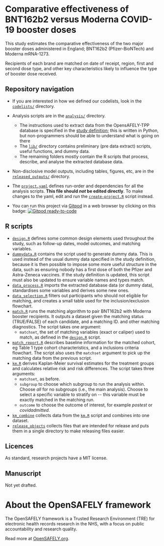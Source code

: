 # Comparative effectiveness of BNT162b2 versus Moderna COVID-19 booster doses

This study estimates the comparative effectiveness of the two major booster doses administered in England; BNT162b2 (Pfizer-BioNTech) and Moderna mRNA-1273.

Recipients of each brand are matched on date of receipt, region, first and second dose type, and other key characteristics likely to influence the type of booster dose received. 

## Repository navigation

-   If you are interested in how we defined our codelists, look in the [`codelists/`](./codelists/) directory.

-   Analysis scripts are in the [`analysis/`](./analysis) directory.

    -   The instructions used to extract data from the OpensAFELY-TPP database is specified in the [study definition](./analysis/study_definition.py); this is written in Python, but non-programmers should be able to understand what is going on there
    -   The [`lib/`](./lib) directory contains preliminary (pre data extract) scripts, useful functions, and dummy data.
    -   The remaining folders mostly contain the R scripts that process, describe, and analyse the extracted database data.

-   Non-disclosive model outputs, including tables, figures, etc, are in the [`released_outputs/`](./released_outputs) directory.

-   The [`project.yaml`](./project.yaml) defines run-order and dependencies for all the analysis scripts. **This file should *not* be edited directly**. To make changes to the yaml, edit and run the [`create-project.R`](./create-project.R) script instead.

-   You can run this project via [Gitpod](https://gitpod.io) in a web browser by clicking on this badge: [![Gitpod ready-to-code](https://img.shields.io/badge/Gitpod-ready--to--code-908a85?logo=gitpod)](https://gitpod.io/#https://github.com/opensafely/comparative-booster)


## R scripts

-   [`design.R`](analysis/R/design.R) defines some common design elements used throughout the study, such as follow-up dates, model outcomes, and matching variables.
-   [`dummydata.R`](analysis/R/dummydata.R) contains the script used to generate dummy data. This is used instead of the usual dummy data specified in the study definition, because it is then possible to impose some more useful structure in the data, such as ensuring nobody has a first dose of both the Pfizer and Astra-Zeneca vaccines. If the study definition is updated, this script must also be updated to ensure variable names and types match.
-   [`data_process.R`](analysis/R/data_process.R) imports the extracted database data (or dummy data), standardises some variables and derives some new ones.
-   [`data_selection.R`](./analysis/data_selection.R) filters out participants who should not eligible for matching, and creates a small table used for the inclusion/exclusion flowchart.
-   [`match.R`](./analysis/match.R) runs the matching algorithm to pair BNT162b2 with Moderna booster recipients. It outputs a dataset given the matching status (TRUE/FALSE) of each candidate, and a matching ID.  and other matching diagnostics. The script takes one argument:
    -   `matchset`, the set of matching variables (exact or caliper) used to match, as defined in the [`design.R`](analysis/R/design.R) script.
-   [`match_report.R`](./analysis/match_report.R) describes baseline information for the matched cohort, eg Table 1 type cohort characteristics, and a inclusions criteria flowchart. The script also uses the `matchset` argument to pick up the matching data from the previous script.
-   [`km.R`](./analysis/km.R) derives Kaplan-Meier survival estimates for the treatment groups and calculates relative risk and risk differences. The script takes three arguments:
    -  `matchset`, as before.
    -   `subgroup` to choose which subgroup to run the analysis within. Choose _all_ for no subgroups (i.e., the main analysis). Choose _<variable>_ to select a specific variable to stratify on -- this variable must be exactly matched in the matching run. 
    -   `outcome` to choose the outcome of interest, for example _postest_ or _covidadmitted_.
-   [`km_combine`](./analysis/km_combine.R) collects data from the [`km.R`](./analysis/km.R) script and combines into one dataset.
-   [`release_objects`](./analysis/release_objects.R) collects files that are intended for release and puts them in a single directory to make releasing files easier. 



## Licences
As standard, research projects have a MIT license. 

## Manuscript

Not yet drafted.

# About the OpenSAFELY framework

The OpenSAFELY framework is a Trusted Research Environment (TRE) for electronic
health records research in the NHS, with a focus on public accountability and
research quality.

Read more at [OpenSAFELY.org](https://opensafely.org).
